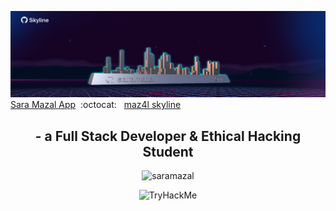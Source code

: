   ![saramazal Banner](/skyline2021.png)
 [Sara Mazal App](https://saramazal-pwa.glitch.me/)&nbsp; 
 :octocat: &nbsp; [maz4l skyline](https://skyline.github.com/saramazal/2022)

 
<h2 align="center">- a Full Stack Developer & Ethical Hacking Student</h2>

<p align="center"> <img src="https://komarev.com/ghpvc/?username=saramazal&label=Profile%20views&color=0e75b6&style=flat" alt="saramazal" /> </p>
<p align="center"><img src="https://tryhackme-badges.s3.amazonaws.com/Mazal.png" alt="TryHackMe"></p>









                 
                  
                 

